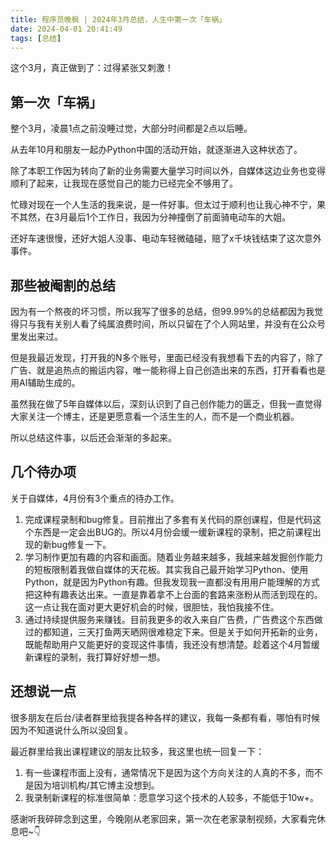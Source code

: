 ```yaml
---
title: 程序员晚枫 | 2024年3月总结，人生中第一次「车祸」
date: 2024-04-01 20:41:49
tags: [总结]
---
```


这个3月，真正做到了：过得紧张又刺激！

## 第一次「车祸」

整个3月，凌晨1点之前没睡过觉，大部分时间都是2点以后睡。

从去年10月和朋友一起办Python中国的活动开始，就逐渐进入这种状态了。

除了本职工作因为转向了新的业务需要大量学习时间以外，自媒体这边业务也变得顺利了起来，让我现在感觉自己的能力已经完全不够用了。

忙碌对现在一个人生活的我来说，是一件好事。但太过于顺利也让我心神不宁，果不其然，在3月最后1个工作日，我因为分神撞倒了前面骑电动车的大姐。

还好车速很慢，还好大姐人没事、电动车轻微磕碰，赔了x千块钱结束了这次意外事件。

## 那些被阉割的总结

因为有一个熬夜的坏习惯，所以我写了很多的总结，但99.99%的总结都因为我觉得只与我有关别人看了纯属浪费时间，所以只留在了个人网站里，并没有在公众号里发出来过。

但是我最近发现，打开我的N多个账号，里面已经没有我想看下去的内容了，除了广告、就是追热点的搬运内容，唯一能称得上自己创造出来的东西，打开看看也是用AI辅助生成的。

虽然我在做了5年自媒体以后，深刻认识到了自己创作能力的匮乏，但我一直觉得大家关注一个博主，还是更愿意看一个活生生的人，而不是一个商业机器。

所以总结这件事，以后还会渐渐的多起来。

## 几个待办项

关于自媒体，4月份有3个重点的待办工作。

1. 完成课程录制和bug修复。目前推出了多套有关代码的原创课程，但是代码这个东西是一定会出BUG的。所以4月份会缓一缓新课程的录制，把之前课程出现的新bug修复一下。
2. 学习制作更加有趣的内容和画面。随着业务越来越多，我越来越发掘创作能力的短板限制着我做自媒体的天花板。其实我自己最开始学习Python、使用Python，就是因为Python有趣。但我发现我一直都没有用用户能理解的方式把这种有趣表达出来。一直是靠着拿不上台面的套路来涨粉从而活到现在的。这一点让我在面对更大更好机会的时候，很胆怯，我怕我接不住。
3. 通过持续提供服务来赚钱。目前我更多的收入来自广告费，广告费这个东西做过的都知道，三天打鱼两天晒网很难稳定下来。但是关于如何开拓新的业务，既能帮助用户又能更好的变现这件事情，我还没有想清楚。趁着这个4月暂缓新课程的录制，我打算好好想一想。

## 还想说一点

很多朋友在后台/读者群里给我提各种各样的建议，我每一条都有看，哪怕有时候因为不知道说什么所以没回复。

最近群里给我出课程建议的朋友比较多，我这里也统一回复一下：

1. 有一些课程市面上没有，通常情况下是因为这个方向关注的人真的不多，而不是因为培训机构/其它博主没想到。
2. 我录制新课程的标准很简单：愿意学习这个技术的人较多，不能低于10w+。

感谢听我碎碎念到这里，今晚刚从老家回来，第一次在老家录制视频，大家看完休息吧~👇
